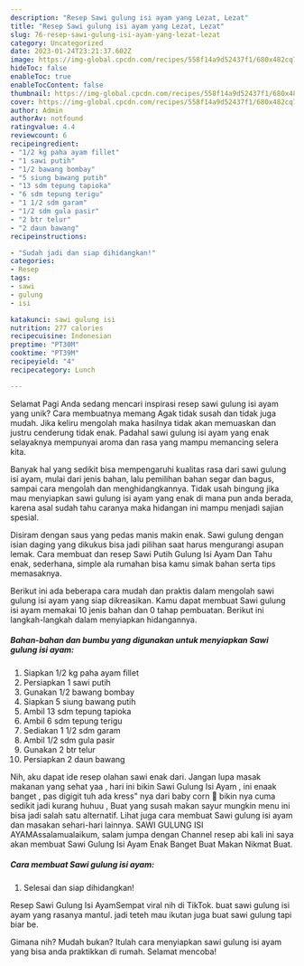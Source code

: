 ```yaml
---
description: "Resep Sawi gulung isi ayam yang Lezat, Lezat"
title: "Resep Sawi gulung isi ayam yang Lezat, Lezat"
slug: 76-resep-sawi-gulung-isi-ayam-yang-lezat-lezat
category: Uncategorized
date: 2023-01-24T23:21:37.602Z
image: https://img-global.cpcdn.com/recipes/558f14a9d52437f1/680x482cq70/sawi-gulung-isi-ayam-foto-resep-utama.jpg
hideToc: false
enableToc: true
enableTocContent: false
thumbnail: https://img-global.cpcdn.com/recipes/558f14a9d52437f1/680x482cq70/sawi-gulung-isi-ayam-foto-resep-utama.jpg
cover: https://img-global.cpcdn.com/recipes/558f14a9d52437f1/680x482cq70/sawi-gulung-isi-ayam-foto-resep-utama.jpg
author: Admin
authorAv: notfound
ratingvalue: 4.4
reviewcount: 6
recipeingredient:
- "1/2 kg paha ayam fillet"
- "1 sawi putih"
- "1/2 bawang bombay"
- "5 siung bawang putih"
- "13 sdm tepung tapioka"
- "6 sdm tepung terigu"
- "1 1/2 sdm garam"
- "1/2 sdm gula pasir"
- "2 btr telur"
- "2 daun bawang"
recipeinstructions:

- "Sudah jadi dan siap dihidangkan!"
categories:
- Resep
tags:
- sawi
- gulung
- isi

katakunci: sawi gulung isi 
nutrition: 277 calories
recipecuisine: Indonesian
preptime: "PT30M"
cooktime: "PT39M"
recipeyield: "4"
recipecategory: Lunch

---
```



Selamat Pagi Anda sedang mencari inspirasi resep sawi gulung isi ayam yang unik? Cara membuatnya memang Agak tidak susah dan tidak juga mudah. Jika keliru mengolah maka hasilnya tidak akan memuaskan dan justru cenderung tidak enak. Padahal sawi gulung isi ayam yang enak selayaknya mempunyai aroma dan rasa yang mampu memancing selera kita.


Banyak hal yang sedikit bisa mempengaruhi kualitas rasa dari sawi gulung isi ayam, mulai dari jenis bahan, lalu pemilihan bahan segar dan bagus, sampai cara mengolah dan menghidangkannya. Tidak usah bingung jika mau menyiapkan sawi gulung isi ayam yang enak di mana pun anda berada, karena asal sudah tahu caranya maka hidangan ini mampu menjadi sajian spesial.

Disiram dengan saus yang pedas manis makin enak. Sawi gulung dengan isian daging yang dikukus bisa jadi pilihan saat harus mengurangi asupan lemak. Cara membuat dan resep Sawi Putih Gulung Isi Ayam Dan Tahu enak, sederhana, simple ala rumahan bisa kamu simak bahan serta tips memasaknya.


Berikut ini ada beberapa cara mudah dan praktis dalam mengolah sawi gulung isi ayam yang siap dikreasikan. Kamu dapat membuat Sawi gulung isi ayam memakai 10 jenis bahan dan 0 tahap pembuatan. Berikut ini langkah-langkah dalam menyiapkan hidangannya.

<!--inarticleads1-->

##### Bahan-bahan dan bumbu yang digunakan untuk menyiapkan Sawi gulung isi ayam:

1. Siapkan 1/2 kg paha ayam fillet
1. Persiapkan 1 sawi putih
1. Gunakan 1/2 bawang bombay
1. Siapkan 5 siung bawang putih
1. Ambil 13 sdm tepung tapioka
1. Ambil 6 sdm tepung terigu
1. Sediakan 1 1/2 sdm garam
1. Ambil 1/2 sdm gula pasir
1. Gunakan 2 btr telur
1. Persiapkan 2 daun bawang


Nih, aku dapat ide resep olahan sawi enak dari. Jangan lupa masak makanan yang sehat yaa , hari ini bikin Sawi Gulung Isi Ayam , ini enaak banget , pas digigit tuh ada kress&#34; nya dari baby corn 🤤 bikin nya cuma sedikit jadi kurang huhuu , Buat yang susah makan sayur mungkin menu ini bisa jadi salah satu alternatif. Lihat juga cara membuat Sawi gulung isi ayam dan masakan sehari-hari lainnya. SAWI GULUNG ISI AYAMAssalamualaikum, salam jumpa dengan Channel resep abi kali ini saya akan membuat Sawi Gulung Isi Ayam Enak Banget Buat Makan Nikmat Buat. 

<!--inarticleads2-->

##### Cara membuat Sawi gulung isi ayam:


1. Selesai dan siap dihidangkan!

Resep Sawi Gulung Isi AyamSempat viral nih di TikTok. buat sawi gulung isi ayam yang rasanya mantul. jadi teteh mau ikutan juga buat sawi gulung tapi biar be. 

Gimana nih? Mudah bukan? Itulah cara menyiapkan sawi gulung isi ayam yang bisa anda praktikkan di rumah. Selamat mencoba!
